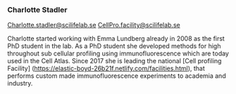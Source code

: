 ### Charlotte Stadler
Charlotte.stadler@scilifelab.se
CellPro.facility@scilifelab.se

Charlotte started working with Emma Lundberg already in 2008 as the first PhD student in the lab. As a PhD student she developed methods for high throughout sub cellular profiling using immunofluorescence which are today used in the Cell Atlas. Since 2017 she is leading the national [Cell profiling Facility] (https://elastic-boyd-26b21f.netlify.com/facilities.html), that performs custom made immunofluorescence experiments to academia and industry. 


